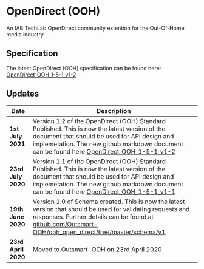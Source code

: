 # OpenDirect (OOH) 

An IAB TechLab OpenDirect community extention for the Out-Of-Home media industry

## Specification

The latest OpenDirect (OOH) specification can be found here: [OpenDirect_OOH_1-5-1_v1-2](https://github.com/Outsmart-OOH/ooh_open_direct/blob/master/docs/v1-2/OpenDirect_OOH_1-5-1_v1-2.md)

## Updates

| Date | Description |
|------|-------------|
|**1st July 2021**| Version 1.2 of the OpenDirect (OOH) Standard Published. This is now the latest version of the document that should be used for API design and implemetation. The new github markdown document can be found here [OpenDirect_OOH_1-5-1_v1-2](https://github.com/Outsmart-OOH/ooh_open_direct/blob/master/docs/v1-2/OpenDirect_OOH_1-5-1_v1-2.md) |
|**23rd July 2020**| Version 1.1 of the OpenDirect (OOH) Standard Published. This is now the latest version of the document that should be used for API design and implemetation. The new github markdown document can be found here [OpenDirect_OOH_1-5-1_v1-1](https://github.com/Outsmart-OOH/ooh_open_direct/blob/master/docs/v1-1/OpenDirect_OOH_1-5-1_v1-1.md) |
| **19th June 2020** | Version 1.0 of Schema created. This is now the latest version that should be used for validating requests and responses. Further details can be found at [github.com/Outsmart-OOH/ooh_open_direct/tree/master/schema/v1](https://github.com/Outsmart-OOH/ooh_open_direct/tree/master/schema/v1) |
| **23rd April 2020** | Moved to Outsmart-OOH on 23rd April 2020 |
